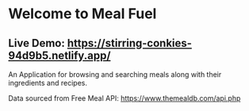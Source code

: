 # Welcome to Meal Fuel

## Live Demo: https://stirring-conkies-94d9b5.netlify.app/

An Application for browsing and searching meals along with their ingredients and recipes. 

Data sourced from Free Meal API: https://www.themealdb.com/api.php
